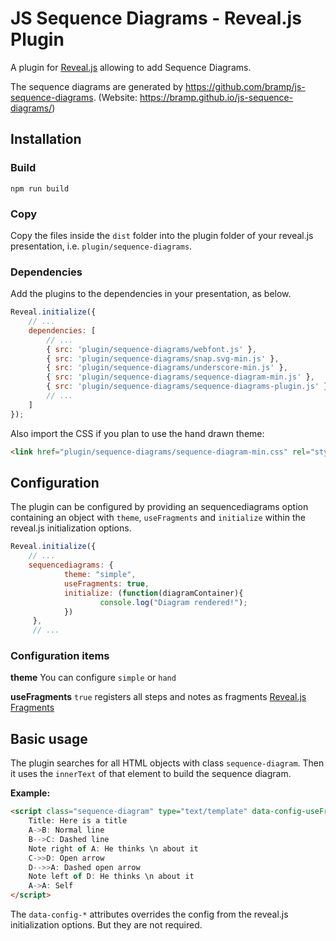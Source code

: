 # JS Sequence Diagrams - Reveal.js Plugin

A plugin for [Reveal.js](https://github.com/hakimel/reveal.js) allowing to add Sequence Diagrams.

The sequence diagrams are generated by https://github.com/bramp/js-sequence-diagrams. (Website: https://bramp.github.io/js-sequence-diagrams/)

## Installation

### Build 
```npm run build```

### Copy
Copy the files inside the ```dist``` folder into the plugin folder of your reveal.js presentation, i.e. ```plugin/sequence-diagrams```.


### Dependencies
Add the plugins to the dependencies in your presentation, as below. 

```javascript
Reveal.initialize({
	// ...
	dependencies: [
		// ... 
		{ src: 'plugin/sequence-diagrams/webfont.js' },
		{ src: 'plugin/sequence-diagrams/snap.svg-min.js' },
		{ src: 'plugin/sequence-diagrams/underscore-min.js' },
		{ src: 'plugin/sequence-diagrams/sequence-diagram-min.js' },
		{ src: 'plugin/sequence-diagrams/sequence-diagrams-plugin.js' },
		// ... 
	]
});
```

Also import the CSS if you plan to use the hand drawn theme:
```html
<link href="plugin/sequence-diagrams/sequence-diagram-min.css" rel="stylesheet" />
```

## Configuration
The plugin can be configured by providing an sequencediagrams option containing an object with `theme`,  `useFragments` and `initialize` within the reveal.js initialization options.

```javascript
Reveal.initialize({
	// ...
	sequencediagrams: {
		  	theme: "simple", 
		  	useFragments: true, 
			initialize: (function(diagramContainer){ 
		    		console.log("Diagram rendered!");
			})
	 },
	 // ...	
```
### Configuration items
**theme**
You can configure `simple` or `hand`

**useFragments**
`true` registers all steps and notes as fragments 
[Reveal.js Fragments](http://lab.hakim.se/reveal-js/#/fragments)

## Basic usage
The plugin searches for all HTML objects with class `sequence-diagram`. Then it uses the `innerText` of that element to build the sequence diagram.

**Example:**
```html
<script class="sequence-diagram" type="text/template" data-config-useFragments="true" data-config-theme="simple">
	Title: Here is a title
	A->B: Normal line
	B-->C: Dashed line
	Note right of A: He thinks \n about it
	C->>D: Open arrow
	D-->>A: Dashed open arrow
	Note left of D: He thinks \n about it
	A->A: Self
</script>	
```

The `data-config-*` attributes overrides the config from the reveal.js initialization options. But they are not required.
